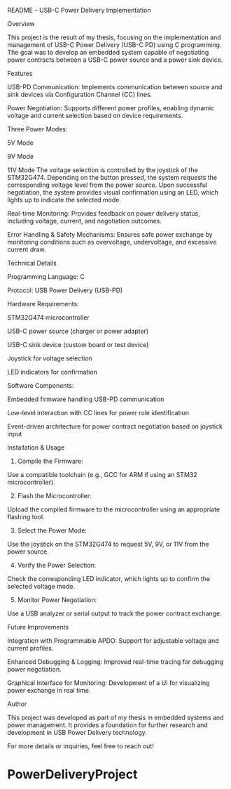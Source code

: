 README – USB-C Power Delivery Implementation

Overview

This project is the result of my thesis, focusing on the implementation and management of USB-C Power Delivery (USB-C PD) using C programming. The goal was to develop an embedded system capable of negotiating power contracts between a USB-C power source and a power sink device.

Features

USB-PD Communication: Implements communication between source and sink devices via Configuration Channel (CC) lines.

Power Negotiation: Supports different power profiles, enabling dynamic voltage and current selection based on device requirements.

Three Power Modes:

5V Mode

9V Mode

11V Mode
The voltage selection is controlled by the joystick of the STM32G474. Depending on the button pressed, the system requests the corresponding voltage level from the power source. Upon successful negotiation, the system provides visual confirmation using an LED, which lights up to indicate the selected mode.


Real-time Monitoring: Provides feedback on power delivery status, including voltage, current, and negotiation outcomes.

Error Handling & Safety Mechanisms: Ensures safe power exchange by monitoring conditions such as overvoltage, undervoltage, and excessive current draw.


Technical Details

Programming Language: C

Protocol: USB Power Delivery (USB-PD)

Hardware Requirements:

STM32G474 microcontroller

USB-C power source (charger or power adapter)

USB-C sink device (custom board or test device)

Joystick for voltage selection

LED indicators for confirmation


Software Components:

Embedded firmware handling USB-PD communication

Low-level interaction with CC lines for power role identification

Event-driven architecture for power contract negotiation based on joystick input



Installation & Usage

1. Compile the Firmware:

Use a compatible toolchain (e.g., GCC for ARM if using an STM32 microcontroller).



2. Flash the Microcontroller:

Upload the compiled firmware to the microcontroller using an appropriate flashing tool.



3. Select the Power Mode:

Use the joystick on the STM32G474 to request 5V, 9V, or 11V from the power source.



4. Verify the Power Selection:

Check the corresponding LED indicator, which lights up to confirm the selected voltage mode.



5. Monitor Power Negotiation:

Use a USB analyzer or serial output to track the power contract exchange.




Future Improvements

Integration with Programmable APDO: Support for adjustable voltage and current profiles.

Enhanced Debugging & Logging: Improved real-time tracing for debugging power negotiation.

Graphical Interface for Monitoring: Development of a UI for visualizing power exchange in real time.


Author

This project was developed as part of my thesis in embedded systems and power management. It provides a foundation for further research and development in USB Power Delivery technology.

For more details or inquiries, feel free to reach out!

# PowerDeliveryProject